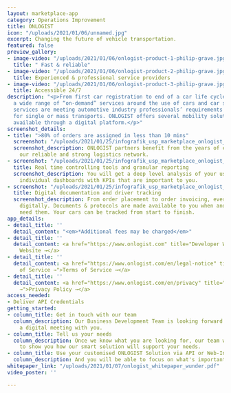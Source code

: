 ```yaml
---
layout: marketplace-app
category: Operations Improvement
title: ONLOGIST
icon: "/uploads/2021/01/06/unnamed.jpg"
excerpt: Changing the future of vehicle transportation.
featured: false
preview_gallery:
- image-video: "/uploads/2021/01/06/onlogist-product-1-philip-grave.jpg"
  title: " Fast & reliable"
- image-video: "/uploads/2021/01/06/onlogist-product-2-philip-grave.jpg"
  title: Experienced & professional service providers
- image-video: "/uploads/2021/01/06/onlogist-product-3-philip-grave.jpg"
  title: Accessible 24/7
description: "<p>From first car registration to end of a car life cycle ONLOGIST offers
  a wide range of “on-demand” services around the use of cars and car sales. All integrated
  services are meeting automotive industry professionals’ requirements - specifically
  for single or mass transports. ONLOGIST offers several mobility solutions that are
  available through a digital platform.</p>"
screenshot_details:
- title: ">80% of orders are assigned in less than 10 mins"
  screenshot: "/uploads/2021/01/25/infografik_usp_marketplace_onlogist_1-1.jpeg"
  screenshot_description: ONLOGIST partners benefit from the years of experience of
    our reliable and strong logistics network.
- screenshot: "/uploads/2021/01/25/infografik_usp_marketplace_onlogist_1-2.jpeg"
  title: Real time controlling tools and granular reporting
  screenshot_description: You will get a deep level analysis of your use case, including
    individual dashboards with KPIs that are important to you.
- screenshot: "/uploads/2021/01/25/infografik_usp_marketplace_onlogist_1-3.jpeg"
  title: Digital documentation and driver tracking
  screenshot_description: From order placement to order invoicing, everything is mapped
    digitally. Documents & protocols are made available to you when and where you
    need them. Your cars can be tracked from start to finish.
app_details:
- detail_title: ''
  detail_content: "<em>*Additional fees may be charged</em>"
- detail_title: ''
  detail_content: <a href="https://www.onlogist.com" title="Developer Website →">Developer
    Website →</a>
- detail_title: ''
  detail_content: <a href="https://www.onlogist.com/en/legal-notice" title="Terms
    of Service →">Terms of Service →</a>
- detail_title: ''
  detail_content: <a href="https://www.onlogist.com/en/privacy" title="Privacy Policy
    →">Privacy Policy →</a>
access_needed:
- Deliver API Credentials
getting_started:
- column_title: Get in touch with our team
  column_description: Our Business Development Team is looking forward to scheduling
    a digital meeting with you.
- column_title: Tell us your needs
  column_description: Once we know what you are looking for, our team will be able
    to show you how our smart solution will support your needs.
- column_title: Use your customised ONLOGIST Solution via API or Web-Interface
  column_description: And you will be able to focus on what's important again.
whitepaper_link: "/uploads/2021/01/07/onlogist_whitepaper_wunder.pdf"
video_poster: ''

---
```

